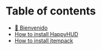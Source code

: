 # Table of contents

* [👋 Bienvenido](README.md)
* [How to install HappyHUD](how-to-install-happyhud.md)
* [How to install itempack](how-to-install-itempack.md)
